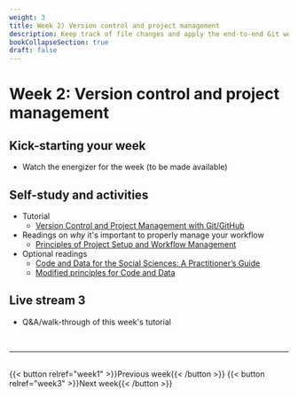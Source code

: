 ```yaml
---
weight: 3
title: Week 2) Version control and project management
description: Keep track of file changes and apply the end-to-end Git workflow!
bookCollapseSection: true
draft: false
---
```


# Week 2: Version control and project management <!--+ feedback-->

## Kick-starting your week
- Watch the energizer for the week (to be made available) <!--[the energizer for the week](https://youtu.be/kL-s7XHWiWI) on YouTube!-->

## Self-study and activities
- Tutorial
  - [Version Control and Project Management with Git/GitHub](docs/tutorials/version-control)
- Readings on *why* it's important to properly manage your workflow
  - [Principles of Project Setup and Workflow Management](https://tilburgsciencehub.com/learn/project-setup)
- Optional readings
  - [Code and Data for the Social Sciences: A Practitioner’s Guide](https://www.brown.edu/Research/Shapiro/pdfs/CodeAndData.pdf)
  - [Modified principles for Code and Data](https://www.shirokuriwaki.com/programming/project-organization.html)

## Live stream 3
- Q&A/walk-through of this week's tutorial

<br>

---
<br>
{{< button relref="week1" >}}Previous week{{< /button >}}
{{< button relref="week3" >}}Next week{{< /button >}}
